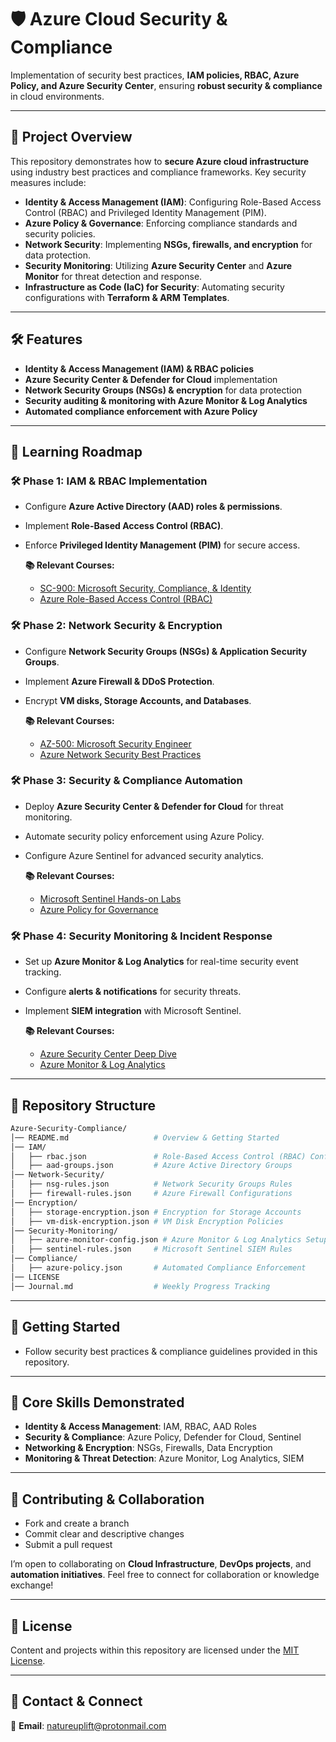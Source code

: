 # 🛡️ Azure Cloud Security & Compliance

Implementation of security best practices, **IAM policies, RBAC, Azure Policy, and Azure Security Center**, ensuring **robust security & compliance** in cloud environments.

---

## 📖 Project Overview

This repository demonstrates how to **secure Azure cloud infrastructure** using industry best practices and compliance frameworks. Key security measures include:

*   **Identity & Access Management (IAM)**: Configuring Role-Based Access Control (RBAC) and Privileged Identity Management (PIM).
*   **Azure Policy & Governance**: Enforcing compliance standards and security policies.
*   **Network Security**: Implementing **NSGs, firewalls, and encryption** for data protection.
*   **Security Monitoring**: Utilizing **Azure Security Center** and **Azure Monitor** for threat detection and response.
*   **Infrastructure as Code (IaC) for Security**: Automating security configurations with **Terraform & ARM Templates**.

---

## 🛠️ Features

*   **Identity & Access Management (IAM) & RBAC policies**
*   **Azure Security Center & Defender for Cloud** implementation
*   **Network Security Groups (NSGs) & encryption** for data protection
*   **Security auditing & monitoring with Azure Monitor & Log Analytics**
*   **Automated compliance enforcement with Azure Policy**

---

## 📖 Learning Roadmap

### 🛠️ **Phase 1: IAM & RBAC Implementation**

*   Configure **Azure Active Directory (AAD) roles & permissions**.
*   Implement **Role-Based Access Control (RBAC)**.
*   Enforce **Privileged Identity Management (PIM)** for secure access.

    **📚 Relevant Courses:**
    *   [SC-900: Microsoft Security, Compliance, & Identity](https://www.udemy.com/course/sc-900-microsoft-security-compliance-identity-with-sims)
    *   [Azure Role-Based Access Control (RBAC)](https://learn.microsoft.com/en-us/azure/role-based-access-control/)

### 🛠️ **Phase 2: Network Security & Encryption**

*   Configure **Network Security Groups (NSGs) & Application Security Groups**.
*   Implement **Azure Firewall & DDoS Protection**.
*   Encrypt **VM disks, Storage Accounts, and Databases**.

    **📚 Relevant Courses:**
    *   [AZ-500: Microsoft Security Engineer](https://www.udemy.com/course/az-500-microsoft-azure-security-technologies-with-sims)
    *   [Azure Network Security Best Practices](https://learn.microsoft.com/en-us/azure/networking/network-security-best-practices)

### 🛠️ **Phase 3: Security & Compliance Automation**

*   Deploy **Azure Security Center & Defender for Cloud** for threat monitoring.
*   Automate security policy enforcement using Azure Policy.
*   Configure Azure Sentinel for advanced security analytics.

    **📚 Relevant Courses:**
    *   [Microsoft Sentinel Hands-on Labs](https://www.udemy.com/course/microsoft-sentinel-course-with-hands-on-sims)
    *   [Azure Policy for Governance](https://learn.microsoft.com/en-us/azure/governance/policy/)

### 🛠️ **Phase 4: Security Monitoring & Incident Response**

*   Set up **Azure Monitor & Log Analytics** for real-time security event tracking.
*   Configure **alerts & notifications** for security threats.
*   Implement **SIEM integration** with Microsoft Sentinel.

    **📚 Relevant Courses:**
    *   [Azure Security Center Deep Dive](https://learn.microsoft.com/en-us/azure/security-center/security-center-introduction)
    *   [Azure Monitor & Log Analytics](https://learn.microsoft.com/en-us/azure/azure-monitor/)

---

## 📂 Repository Structure

```bash
Azure-Security-Compliance/
│── README.md                   # Overview & Getting Started
│── IAM/
│   ├── rbac.json               # Role-Based Access Control (RBAC) Config
│   ├── aad-groups.json         # Azure Active Directory Groups
│── Network-Security/
│   ├── nsg-rules.json          # Network Security Groups Rules
│   ├── firewall-rules.json     # Azure Firewall Configurations
│── Encryption/
│   ├── storage-encryption.json # Encryption for Storage Accounts
│   ├── vm-disk-encryption.json # VM Disk Encryption Policies
│── Security-Monitoring/
│   ├── azure-monitor-config.json # Azure Monitor & Log Analytics Setup
│   ├── sentinel-rules.json     # Microsoft Sentinel SIEM Rules
│── Compliance/
│   ├── azure-policy.json       # Automated Compliance Enforcement
│── LICENSE
│── Journal.md                  # Weekly Progress Tracking
```

---

## 📌 Getting Started

*   Follow security best practices & compliance guidelines provided in this repository.

---

## 🌟 Core Skills Demonstrated

*   **Identity & Access Management**: IAM, RBAC, AAD Roles
*   **Security & Compliance**: Azure Policy, Defender for Cloud, Sentinel
*   **Networking & Encryption**: NSGs, Firewalls, Data Encryption
*   **Monitoring & Threat Detection**: Azure Monitor, Log Analytics, SIEM

---

## 🤝 Contributing & Collaboration

*   Fork and create a branch
*   Commit clear and descriptive changes
*   Submit a pull request

I’m open to collaborating on **Cloud Infrastructure**, **DevOps projects**, and **automation initiatives**. Feel free to connect for collaboration or knowledge exchange!

---

## 📜 License

Content and projects within this repository are licensed under the [MIT License](LICENSE).

---

## 📧 Contact & Connect

📩 **Email**: [natureuplift@protonmail.com](mailto:natureuplift@protonmail.com)  
